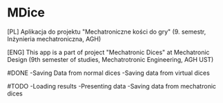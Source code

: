 # MDice
[PL] Aplikacja do projektu "Mechatroniczne kości do gry" (9. semestr, Inżynieria mechatroniczna, AGH)

[ENG] This app is a part of project "Mechatronic Dices" at Mechatronic Design (9th semester of studies, Mechatrotronic Engineering, AGH UST)

#DONE
-Saving Data from normal dices
-Saving data from virtual dices

#TODO
-Loading results
-Presenting data
-Saving data from mechatronic dices
